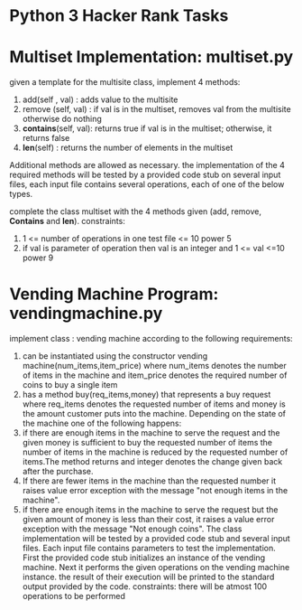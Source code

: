 
# Python 3 Hacker Rank Tasks
# Multiset Implementation: multiset.py

given a template for the multisite class, implement 4 methods: 
1) add(self , val) : adds value to the multisite
2) remove (self, val) : if val is in the multiset, removes val from the multisite otherwise do nothing
3) __contains__(self, val): returns true if val is in the multiset; otherwise, it returns false
4) __len__(self) : returns the number of elements in the multiset

Additional methods are allowed as necessary.
the implementation of the 4 required methods will be tested by a provided code stub on several input files, each input file contains several operations, each of one of the below types.

complete the class multiset with the 4 methods given (add, remove, __Contains__ and __len__).
constraints: 
1) 1 <= number of operations in one test file <= 10 power 5
2) if val is parameter of operation then val is an integer and 1 <= val <=10 power 9

# Vending Machine Program: vendingmachine.py

implement class : vending machine according to the following requirements:
1) can be instantiated using the constructor vending machine(num_items,item_price)
where num_items denotes the number of items in the machine and item_price denotes the required number of coins to buy a single item
2) has a method buy(req_items,money) that represents a buy request where req_items denotes the requested number of items and money is the amount customer puts into the machine.
Depending on the state of the machine one of the following happens:
1) if there are enough items in the machine to serve the request and the given money is sufficient to buy the requested number of items the number of items in the machine is reduced by the requested number of items.The method returns and integer denotes the change given back after the purchase.
2) If there are fewer items in the machine than the requested number it raises value error exception with the message "not enough items in the machine".
3) if there are enough items in the machine to serve the request but the given amount of money is less than their cost, it raises a value error exception with the message "Not enough coins".
The class implementation will be tested by a provided code stub and several input files. Each input file contains parameters to test the implementation. First the provided code stub initializes an instance of the vending machine. Next it performs the given operations on the vending machine instance. the result of their execution will be printed to the standard output provided by the code.
constraints:
there will be atmost 100 operations to be performed
